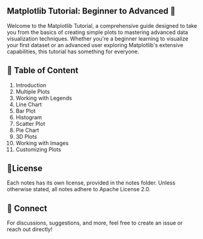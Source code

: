 ## Matplotlib Tutorial: Beginner to Advanced 🚀

Welcome to the Matplotlib Tutorial, a comprehensive guide designed to take you from the basics of creating simple plots to mastering advanced data visualization techniques. Whether you're a beginner learning to visualize your first dataset or an advanced user exploring Matplotlib's extensive capabilities, this tutorial has something for everyone.

## 🌟 Table of Content 
1. Introduction
2. Multiple Plots
3. Working with Legends
4. Line Chart
5. Bar Plot
6. Histogram
7. Scatter Plot
8. Pie Chart
9. 3D Plots
10. Working with Images
11. Customizing Plots

## 📜License

Each notes has its own license, provided in the notes folder. Unless otherwise stated, all notes adhere to Apache License 2.0.

## 💬 Connect

For discussions, suggestions, and more, feel free to create an issue or reach out directly!
